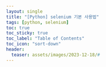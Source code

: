 ```yaml
---
layout: single
title: "[Python] selenium 기본 사용법"
tags: [python, selenium]
toc: true
toc_sticky: true
toc_label: "Table of Contents"
toc_icon: "sort-down"
header:
  teaser: assets/images/2023-12-18/#
---
```

